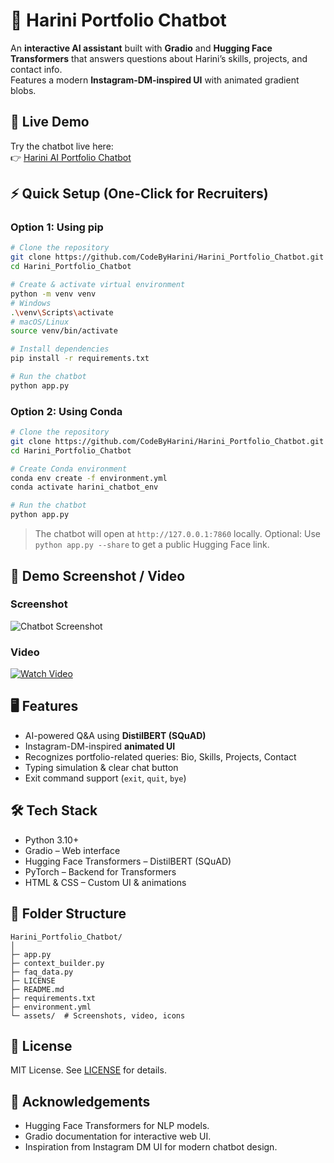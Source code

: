 # 💬 Harini Portfolio Chatbot

An **interactive AI assistant** built with **Gradio** and **Hugging Face Transformers** that answers questions about Harini’s skills, projects, and contact info.  
Features a modern **Instagram-DM-inspired UI** with animated gradient blobs.

## 🚀 Live Demo

Try the chatbot live here:  
👉 [Harini AI Portfolio Chatbot](https://huggingface.co/spaces/CodeByHarini/harini-portfolio-chatbot)

## ⚡ Quick Setup (One-Click for Recruiters)

### **Option 1: Using pip**
```bash
# Clone the repository
git clone https://github.com/CodeByHarini/Harini_Portfolio_Chatbot.git
cd Harini_Portfolio_Chatbot

# Create & activate virtual environment
python -m venv venv
# Windows
.\venv\Scripts\activate
# macOS/Linux
source venv/bin/activate

# Install dependencies
pip install -r requirements.txt

# Run the chatbot
python app.py
````

### **Option 2: Using Conda**

```bash
# Clone the repository
git clone https://github.com/CodeByHarini/Harini_Portfolio_Chatbot.git
cd Harini_Portfolio_Chatbot

# Create Conda environment
conda env create -f environment.yml
conda activate harini_chatbot_env

# Run the chatbot
python app.py
```

> The chatbot will open at `http://127.0.0.1:7860` locally.
> Optional: Use `python app.py --share` to get a public Hugging Face link.



## 📸 Demo Screenshot / Video

### Screenshot

![Chatbot Screenshot](SampleOutput.png)

### Video

[![Watch Video](assets/chatbot_demo_thumbnail.png)](DemoVideo.mp4)


## 🖥 Features

* AI-powered Q\&A using **DistilBERT (SQuAD)**
* Instagram-DM-inspired **animated UI**
* Recognizes portfolio-related queries: Bio, Skills, Projects, Contact
* Typing simulation & clear chat button
* Exit command support (`exit`, `quit`, `bye`)



## 🛠 Tech Stack

* Python 3.10+
* Gradio – Web interface
* Hugging Face Transformers – DistilBERT (SQuAD)
* PyTorch – Backend for Transformers
* HTML & CSS – Custom UI & animations



## 📂 Folder Structure

```
Harini_Portfolio_Chatbot/
│
├─ app.py
├─ context_builder.py
├─ faq_data.py
├─ LICENSE
├─ README.md
├─ requirements.txt
├─ environment.yml
└─ assets/  # Screenshots, video, icons
```



## 📜 License

MIT License. See [LICENSE](LICENSE) for details.


## 🙏 Acknowledgements

* Hugging Face Transformers for NLP models.
* Gradio documentation for interactive web UI.
* Inspiration from Instagram DM UI for modern chatbot design.
